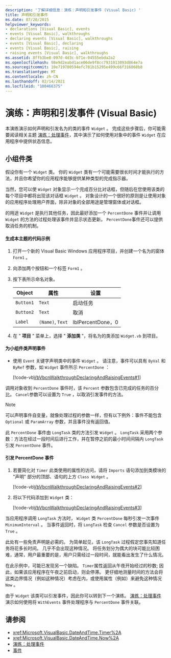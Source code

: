 ```yaml
---
description: '了解详细信息：演练：声明和引发事件 (Visual Basic) '
title: 声明和引发事件
ms.date: 07/20/2015
helpviewer_keywords:
- declarations [Visual Basic], events
- events [Visual Basic], walkthroughs
- declaring events [Visual Basic], walkthroughs
- events [Visual Basic], declaring
- events [Visual Basic], raising
- raising events [Visual Basic], walkthroughs
ms.assetid: 8ffb3be8-097d-4d3c-b71e-04555ebda2a2
ms.openlocfilehash: 98e9d2eabd1ace06de9f8cc7931013093d864e7a
ms.sourcegitcommit: 10e719780594efc781b15295e499c66f316068b8
ms.translationtype: MT
ms.contentlocale: zh-CN
ms.lasthandoff: 02/14/2021
ms.locfileid: "100466375"
---
```

# <a name="walkthrough-declaring-and-raising-events-visual-basic"></a>演练：声明和引发事件 (Visual Basic)

本演练演示如何声明和引发名为的类的事件 `Widget` 。 完成这些步骤后，你可能需要阅读相关主题 [演练：处理事件](walkthrough-handling-events.md)，其中演示了如何使用对象中的事件 `Widget` 在应用程序中提供状态信息。  
  
## <a name="the-widget-class"></a>小组件类  

 假设你有一个 `Widget` 类。 你的 `Widget` 类有一个可能需要很长时间才能执行的方法，并且你希望你的应用程序能够提供某种类型的完成指示器。  
  
 当然，您可以使 `Widget` 对象显示一个完成百分比对话框，但随后在您使用该类的每个项目中都将出现该对话框 `Widget` 。 对象设计的一个很好的原则是让使用对象的应用程序处理用户界面，除非对象的全部用途是管理窗体或对话框。  
  
 的用途 `Widget` 是执行其他任务，因此最好添加一个 `PercentDone` 事件并让调用 `Widget` 的方法的过程处理该事件并显示状态更新。 `PercentDone`事件还可以提供取消任务的机制。  
  
#### <a name="to-build-the-code-example-for-this-topic"></a>生成本主题的代码示例  
  
1. 打开一个新的 Visual Basic Windows 应用程序项目，并创建一个名为的窗体 `Form1` 。  
  
2. 向添加两个按钮和一个标签 `Form1` 。  
  
3. 按下表所示命名对象。  
  
    |Object|属性|设置|  
    |------------|--------------|-------------|  
    |`Button1`|`Text`|启动任务|  
    |`Button2`|`Text`|取消|  
    |`Label`|`(Name)`, `Text`|lblPercentDone，0|  
  
4. 在 " **项目** " 菜单上，选择 " **添加类** "，将名为的类添加 `Widget.vb` 到项目。  
  
#### <a name="to-declare-an-event-for-the-widget-class"></a>为小组件类声明事件  
  
- 使用 `Event` 关键字声明类中的事件 `Widget` 。 请注意，事件可以具有 `ByVal` 和 `ByRef` 参数，如 `Widget` 事件所示 `PercentDone` ：  
  
     [!code-vb[VbVbcnWalkthroughDeclaringAndRaisingEvents#1](~/samples/snippets/visualbasic/VS_Snippets_VBCSharp/VbVbcnWalkthroughDeclaringAndRaisingEvents/VB/Widget.vb#1)]  
  
 调用对象收到 `PercentDone` 事件时，该 `Percent` 参数包含已完成的任务的百分比。 `Cancel`参数可以设置为 `True` ，以取消引发事件的方法。  
  
> [!NOTE]
> 可以声明事件自变量，就像处理过程的参数一样，但有以下例外：事件不能包含 `Optional` 或 `ParamArray` 参数，并且事件没有返回值。  
  
 此 `PercentDone` 事件由 `LongTask` 类的方法引发 `Widget` 。 `LongTask` 采用两个参数：方法在经过一段时间后进行工作，并在暂停之前的最小时间间隔内 `LongTask` 引发 `PercentDone` 事件。  
  
#### <a name="to-raise-the-percentdone-event"></a>引发 PercentDone 事件  
  
1. 若要简化对 `Timer` 此类使用的属性的访问，请将 `Imports` 语句添加到类模块的 "声明" 部分的顶部、语句的上方 `Class Widget` 。  
  
     [!code-vb[VbVbcnWalkthroughDeclaringAndRaisingEvents#2](~/samples/snippets/visualbasic/VS_Snippets_VBCSharp/VbVbcnWalkthroughDeclaringAndRaisingEvents/VB/Widget.vb#2)]  
  
2. 将以下代码添加到 `Widget` 类：  
  
     [!code-vb[VbVbcnWalkthroughDeclaringAndRaisingEvents#3](~/samples/snippets/visualbasic/VS_Snippets_VBCSharp/VbVbcnWalkthroughDeclaringAndRaisingEvents/VB/Widget.vb#3)]  
  
 当应用程序调用 `LongTask` 方法时， `Widget` 类 `PercentDone` 每秒引发一次事件 `MinimumInterval` 。 当事件返回时，将 `LongTask` 检查 `Cancel` 参数是否设置为 `True` 。  
  
 此处有一些免责声明是必需的。 为简单起见，该 `LongTask` 过程假定您事先知道任务将花多长时间。 几乎不会出现这种情况。 将任务划分为偶大的块可能比较困难，通常，用户最重要的是，用户只需经过一段时间，就能看出发生了什么情况。  
  
 在此示例中，可能已发现另一个缺陷。 `Timer`属性返回从午夜开始经过的秒数; 因此，如果该应用程序在午夜之前启动，则会停滞。 更仔细地测量时间的方法会将这类边界情况（例如这种情况）考虑在内，或使用属性（例如）来避免这种情况 `Now` 。  
  
 由于 `Widget` 该类可以引发事件，因此你可以转到下一个演练。 [演练：处理事件](walkthrough-handling-events.md) 演示如何使用将 `WithEvents` 事件处理程序与 `PercentDone` 事件关联。  
  
## <a name="see-also"></a>请参阅

- <xref:Microsoft.VisualBasic.DateAndTime.Timer%2A>
- <xref:Microsoft.VisualBasic.DateAndTime.Now%2A>
- [演练：处理事件](walkthrough-handling-events.md)
- [事件](index.md)
